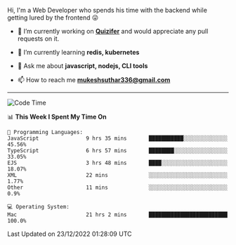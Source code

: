Hi, I'm a Web Developer who spends his time with the backend while getting lured by the frontend 😜

- 🔭 I’m currently working on **[Quizifer](https://github.com/SutharMukesh/Quizifer/)** and would appreciate any pull requests on it.

- 🌱 I’m currently learning **redis, kubernetes**

- 💬 Ask me about **javascript, nodejs, CLI tools**

- 📫 How to reach me **mukeshsuthar336@gmail.com**

---
<!--START_SECTION:waka-->
![Code Time](http://img.shields.io/badge/Code%20Time-2%2C024%20hrs%2049%20mins-blue)

📊 **This Week I Spent My Time On** 

```text
💬 Programming Languages: 
JavaScript               9 hrs 35 mins       ███████████░░░░░░░░░░░░░░   45.56% 
TypeScript               6 hrs 57 mins       ████████░░░░░░░░░░░░░░░░░   33.05% 
EJS                      3 hrs 48 mins       ████░░░░░░░░░░░░░░░░░░░░░   18.07% 
XML                      22 mins             ░░░░░░░░░░░░░░░░░░░░░░░░░   1.77% 
Other                    11 mins             ░░░░░░░░░░░░░░░░░░░░░░░░░   0.9%

💻 Operating System: 
Mac                      21 hrs 2 mins       █████████████████████████   100.0%

```


 Last Updated on 23/12/2022 01:28:09 UTC
<!--END_SECTION:waka-->
